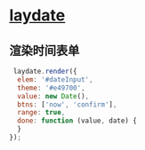 # [laydate](http://www.layui.com/laydate/)

## 渲染时间表单

```javascript
 laydate.render({
  elem: '#dateInput',
  theme: '#e49700',
  value: new Date(),
  btns: ['now', 'confirm'],
  range: true,
  done: function (value, date) {
  }
});
```